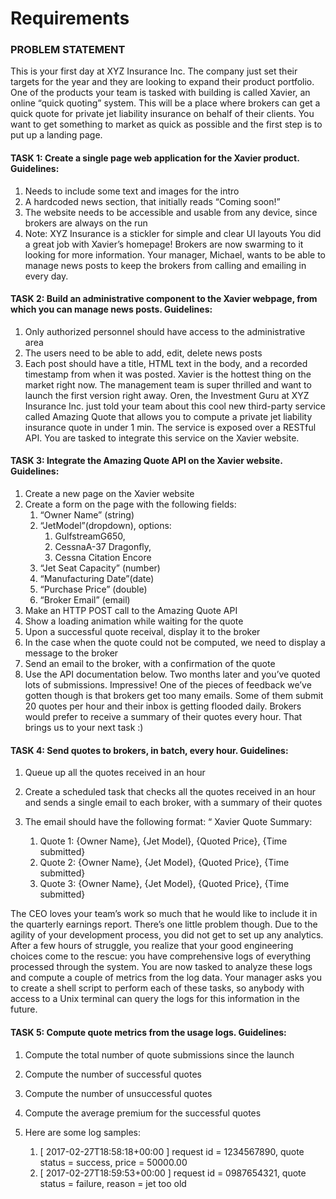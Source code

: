 # Requirements
### PROBLEM STATEMENT
This is your first day at XYZ Insurance Inc. The company just set their targets for the year and they are looking to expand their product portfolio.
One of the products your team is tasked with building is called Xavier, an online “quick quoting” system. This will be a place where brokers can get a quick quote for private jet liability insurance on behalf of their clients.
You want to get something to market as quick as possible and the first step is to put up a landing page.

#### TASK 1: Create a single page web application for the Xavier product. Guidelines:
1. Needs to include some text and images for the intro
2. A hardcoded news section, that initially reads “Coming soon!”
3. The website needs to be accessible and usable from any device, since
brokers are always on the run
4. Note: XYZ Insurance is a stickler for simple and clear UI layouts
You did a great job with Xavier’s homepage! Brokers are now swarming to it looking for more information. Your manager, Michael, wants to be able to manage news posts to keep the brokers from calling and emailing in every day.

#### TASK 2: Build an administrative component to the Xavier webpage, from which you can manage news posts. Guidelines:
1. Only authorized personnel should have access to the administrative area
2. The users need to be able to add, edit, delete news posts
3. Each post should have a title, HTML text in the body, and a recorded
timestamp from when it was posted.
Xavier is the hottest thing on the market right now. The management team is super thrilled and want to launch the first version right away. Oren, the Investment Guru at XYZ Insurance Inc. just told your team about this cool new third-party service called Amazing Quote that allows you to compute a private jet liability insurance quote in under 1 min. The service is exposed over a RESTful API. You are tasked to integrate this service on the Xavier website.

#### TASK 3: Integrate the Amazing Quote API on the Xavier website. Guidelines:
1. Create a new page on the Xavier website
2. Create a form on the page with the following fields:
    1. “Owner Name” (string)
    2. “JetModel”(dropdown), options:
       1. GulfstreamG650,
       2. CessnaA-37 Dragonfly, 
       3. Cessna Citation Encore
    3. “Jet Seat Capacity” (number)
    4. “Manufacturing Date”(date)
    5. “Purchase Price” (double)
    6. “Broker Email” (email)
3. Make an HTTP POST call to the Amazing Quote API
4. Show a loading animation while waiting for the quote
5. Upon a successful quote receival, display it to the broker
6. In the case when the quote could not be computed, we need to display a
message to the broker
7. Send an email to the broker, with a confirmation of the quote
8. Use the API documentation below.
Two months later and you’ve quoted lots of submissions. Impressive! One of the pieces of feedback we’ve gotten though is that brokers get too many emails. Some of them submit 20 quotes per hour and their inbox is getting flooded daily. Brokers would prefer to receive a summary of their quotes every hour. That brings us to your next task :)

#### TASK 4: Send quotes to brokers, in batch, every hour. Guidelines:
1. Queue up all the quotes received in an hour
2. Create a scheduled task that checks all the quotes received in an hour and
sends a single email to each broker, with a summary of their quotes
3. The email should have the following format:
“ Xavier Quote Summary:

    1. Quote 1: {Owner Name}, {Jet Model}, {Quoted Price}, {Time submitted}
    2. Quote 2: {Owner Name}, {Jet Model}, {Quoted Price}, {Time submitted}
    3. Quote 3: {Owner Name}, {Jet Model}, {Quoted Price}, {Time submitted}

The CEO loves your team’s work so much that he would like to include it in the quarterly earnings report. There’s one little problem though. Due to the agility of your development process, you did not get to set up any analytics. After a few hours of struggle, you realize that your good engineering choices come to the rescue: you have comprehensive logs of everything processed through the system. You are now tasked to analyze these logs and compute a couple of metrics from the log data. Your manager asks you to create a shell script to perform each of these tasks, so anybody with access to a Unix terminal can query the logs for this information in the future.

#### TASK 5: Compute quote metrics from the usage logs. Guidelines:
1. Compute the total number of quote submissions since the launch
2. Compute the number of successful quotes
3. Compute the number of unsuccessful quotes
4. Compute the average premium for the successful quotes
5. Here are some log samples:

    1. [ 2017-02-27T18:58:18+00:00 ] request id = 1234567890, quote status = success, price = 50000.00
    2. [ 2017-02-27T18:59:53+00:00 ] request id = 0987654321, quote status = failure, reason = jet too old